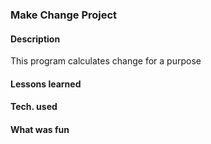 ### Make Change Project

#### Description
This program calculates change for a purpose
#### Lessons learned

#### Tech. used

#### What was fun
